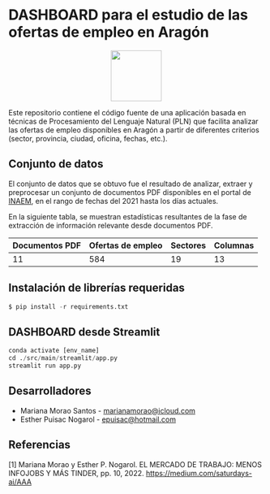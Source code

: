 # DASHBOARD para el estudio de las ofertas de empleo en Aragón

<!--- 
![alt text](https://github.com/[username]/[reponame]/blob/[branch]/icon_offer.png?raw=true)
--->

<p align="center">
  <img width="100" height="100"src="https://static.thenounproject.com/png/305581-200.png" />
</p>

Este repositorio contiene el código fuente de una aplicación basada en técnicas de Procesamiento del Lenguaje Natural (PLN) que facilita analizar las ofertas de empleo disponibles en Aragón a partir de diferentes criterios (sector, provincia, ciudad, oficina, fechas, etc.).

## Conjunto de datos
El conjunto de datos que se obtuvo fue el resultado de analizar, extraer y preprocesar un conjunto de documentos PDF disponibles en el portal de [INAEM](https://inaem.aragon.es/ofertas-de-empleo), en el rango de fechas del 2021 hasta los días actuales.

En la siguiente tabla, se muestran estadísticas resultantes de la fase de extracción de información relevante desde documentos PDF.

| **Documentos PDF** | **Ofertas de empleo** | **Sectores** | **Columnas** |
|---|---|---|---|
| 11 | 584 | 19 | 13 |

## Instalación de librerías requeridas

```python
$ pip install -r requirements.txt
```

## DASHBOARD desde Streamlit

```python
conda activate [env_name]
cd ./src/main/streamlit/app.py
streamlit run app.py
```

## Desarrolladores

- Mariana Morao Santos - [marianamorao@icloud.com](marianamorao@icloud.com)
- Esther Puisac Nogarol - [epuisac@hotmail.com](epuisac@hotmail.com)

## Referencias
[1] Mariana Morao y Esther P. Nogarol. EL MERCADO DE TRABAJO: MENOS INFOJOBS Y MÁS TINDER, pp. 10, 2022. https://medium.com/saturdays-ai/AAA
